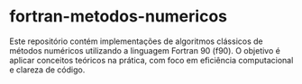 # fortran-metodos-numericos
Este repositório contém implementações de algoritmos clássicos de métodos numéricos utilizando a linguagem Fortran 90 (f90). O objetivo é aplicar conceitos teóricos na prática, com foco em eficiência computacional e clareza de código.
